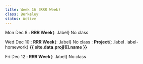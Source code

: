 ```yaml
---
title: Week 16 (RRR Week)
class: Berkeley
status: Active
---
```


Mon Dec 8
: **RRR Week**{: .label} No class

Wed Dec 10
: **RRR Week**{: .label} No class
: **Project**{: .label .label-homework} **{{ site.data.proj[6].name }}**

Fri Dec 12
: **RRR Week**{: .label} No class